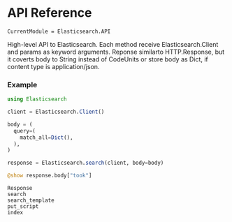 # API Reference

```@meta
CurrentModule = Elasticsearch.API
```

High-level API to Elasticsearch. Each method receive Elasticsearch.Client and params as keyword arguments.
 Reponse similarto HTTP.Response, but it coverts body to String instead of CodeUnits or store body as Dict, if content type is application/json.

### Example

```julia
using Elasticsearch

client = Elasticsearch.Client()

body = (
  query=(
    match_all=Dict(),
  ),
)

response = Elasticsearch.search(client, body=body)

@show response.body["took"]
```

```@docs
Response
search
search_template
put_script
index
```
